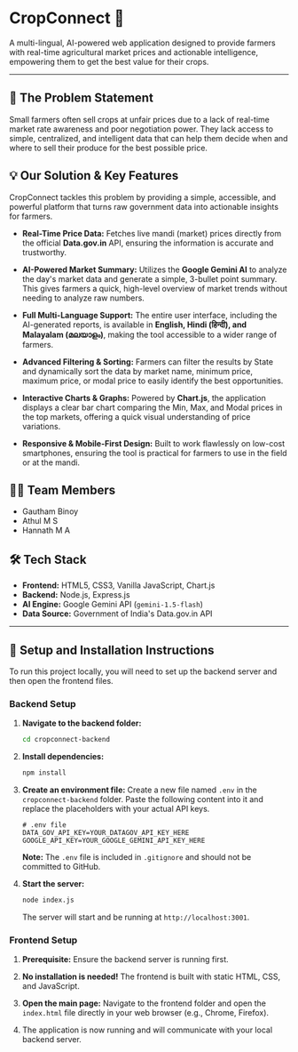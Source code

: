 # CropConnect 🌾

A multi-lingual, AI-powered web application designed to provide farmers with real-time agricultural market prices and actionable intelligence, empowering them to get the best value for their crops.

---

## 🎯 The Problem Statement

Small farmers often sell crops at unfair prices due to a lack of real-time market rate awareness and poor negotiation power. They lack access to simple, centralized, and intelligent data that can help them decide when and where to sell their produce for the best possible price.

## 💡 Our Solution & Key Features

CropConnect tackles this problem by providing a simple, accessible, and powerful platform that turns raw government data into actionable insights for farmers.

*   **Real-Time Price Data:** Fetches live mandi (market) prices directly from the official **Data.gov.in** API, ensuring the information is accurate and trustworthy.

*   **AI-Powered Market Summary:** Utilizes the **Google Gemini AI** to analyze the day's market data and generate a simple, 3-bullet point summary. This gives farmers a quick, high-level overview of market trends without needing to analyze raw numbers.

*   **Full Multi-Language Support:** The entire user interface, including the AI-generated reports, is available in **English, Hindi (हिन्दी), and Malayalam (മലയാളം)**, making the tool accessible to a wider range of farmers.

*   **Advanced Filtering & Sorting:** Farmers can filter the results by State and dynamically sort the data by market name, minimum price, maximum price, or modal price to easily identify the best opportunities.

*   **Interactive Charts & Graphs:** Powered by **Chart.js**, the application displays a clear bar chart comparing the Min, Max, and Modal prices in the top markets, offering a quick visual understanding of price variations.

*   **Responsive & Mobile-First Design:** Built to work flawlessly on low-cost smartphones, ensuring the tool is practical for farmers to use in the field or at the mandi.

## 👨‍🌾 Team Members

*   Gautham Binoy
*   Athul M S
*   Hannath M A

## 🛠️ Tech Stack

*   **Frontend:** HTML5, CSS3, Vanilla JavaScript, Chart.js
*   **Backend:** Node.js, Express.js
*   **AI Engine:** Google Gemini API (`gemini-1.5-flash`)
*   **Data Source:** Government of India's Data.gov.in API

---

## 🚀 Setup and Installation Instructions

To run this project locally, you will need to set up the backend server and then open the frontend files.

### Backend Setup

1.  **Navigate to the backend folder:**
    ```bash
    cd cropconnect-backend
    ```

2.  **Install dependencies:**
    ```bash
    npm install
    ```

3.  **Create an environment file:** Create a new file named `.env` in the `cropconnect-backend` folder. Paste the following content into it and replace the placeholders with your actual API keys.

    ```
    # .env file
    DATA_GOV_API_KEY=YOUR_DATAGOV_API_KEY_HERE
    GOOGLE_API_KEY=YOUR_GOOGLE_GEMINI_API_KEY_HERE
    ```
    **Note:** The `.env` file is included in `.gitignore` and should not be committed to GitHub.

4.  **Start the server:**
    ```bash
    node index.js
    ```
    The server will start and be running at `http://localhost:3001`.

### Frontend Setup

1.  **Prerequisite:** Ensure the backend server is running first.

2.  **No installation is needed!** The frontend is built with static HTML, CSS, and JavaScript.

3.  **Open the main page:** Navigate to the frontend folder and open the `index.html` file directly in your web browser (e.g., Chrome, Firefox).

4.  The application is now running and will communicate with your local backend server.